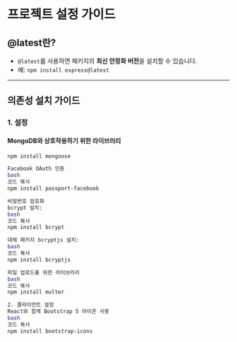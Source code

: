# 프로젝트 설정 가이드

## @latest란?
- `@latest`를 사용하면 패키지의 **최신 안정화 버전**을 설치할 수 있습니다.
- 예: `npm install express@latest`

---

## 의존성 설치 가이드

### 1. 설정

#### MongoDB와 상호작용하기 위한 라이브러리
```bash
npm install mongoose

Facebook OAuth 인증
bash
코드 복사
npm install passport-facebook

비밀번호 암호화
bcrypt 설치:
bash
코드 복사
npm install bcrypt

대체 패키지 bcryptjs 설치:
bash
코드 복사
npm install bcryptjs

파일 업로드를 위한 라이브러리
bash
코드 복사
npm install multer

2. 클라이언트 설정
React와 함께 Bootstrap 5 아이콘 사용
bash
코드 복사
npm install bootstrap-icons
